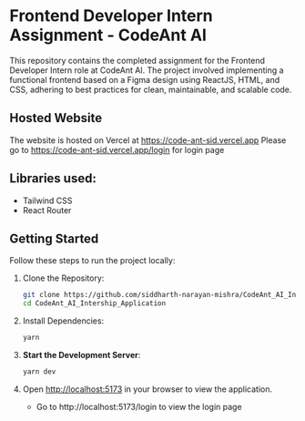 # Frontend Developer Intern Assignment - CodeAnt AI

This repository contains the completed assignment for the Frontend Developer Intern role at CodeAnt AI. The project involved implementing a functional frontend based on a Figma design using ReactJS, HTML, and CSS, adhering to best practices for clean, maintainable, and scalable code.

## Hosted Website
The website is hosted on Vercel at https://code-ant-sid.vercel.app
Please go to https://code-ant-sid.vercel.app/login for login page

## Libraries used:
  - Tailwind CSS
  - React Router

## Getting Started

Follow these steps to run the project locally:

1. Clone the Repository:
   ```bash
   git clone https://github.com/siddharth-narayan-mishra/CodeAnt_AI_Intership_Application
   cd CodeAnt_AI_Intership_Application
   ```

2. Install Dependencies:
   ```bash
   yarn
   ```

3. **Start the Development Server**:
   ```bash
   yarn dev
   ```

4. Open [http://localhost:5173](http://localhost:5173) in your browser to view the application.
   - Go to http://localhost:5173/login to view the login page

